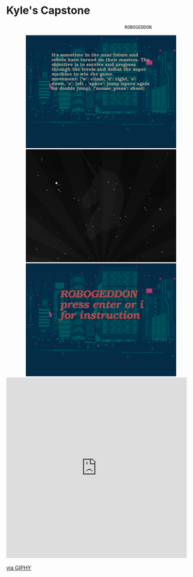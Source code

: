 # Kyle's Capstone

                                                ROBOGEDDON

<div style="text-align: center;">
    <img src="assets/images/instructions_screen.png" alt="Screenshot of ROBOGEDDON" width="400" height="300"/>
</div>

<div style="text-align: center;">
    <img src="assets/images/future.gif" alt="Sci-fi Themed GIF" width="400" height="300"/>
</div>

<div style="text-align: center;">
    <img src="assets/images/title_image.png" alt="Screenshot of ROBOGEDDON" width="400" height="300"/>
</div>

<iframe src="https://giphy.com/embed/ddokwE6r0JVctjrSNO" width="480" height="480" style="" frameBorder="0" class="giphy-embed" allowFullScreen></iframe><p><a href="https://giphy.com/gifs/futurefitapp-future-futurefit-futureoffitness-ddokwE6r0JVctjrSNO">via GIPHY</a></p>


